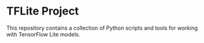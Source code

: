 # TFLite Project
This repository contains a collection of Python scripts and tools for working with TensorFlow Lite models.
